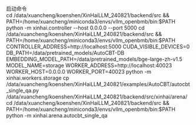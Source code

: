 启动命令\
cd /data/xuancheng/koenshen/XinHaiLLM_240821/backend/src && PATH=/home/xuancheng/miniconda3/envs/vllm_openbmb/bin:$PATH python -m xinhai.controller --host 0.0.0.0 --port 5000
cd /data/xuancheng/koenshen/XinHaiLLM_240821/backend/src && PATH=/home/xuancheng/miniconda3/envs/vllm_openbmb/bin:$PATH CONTROLLER_ADDRESS=http://localhost:5000 CUDA_VISIBLE_DEVICES=0 DB_PATH=/data/pretrained_models/AutoCBT-DB EMBEDDING_MODEL_PATH=/data/pretrained_models/bge-large-zh-v1.5 MODEL_NAME=storage WORKER_ADDRESS=http://localhost:40023 WORKER_HOST=0.0.0.0 WORKER_PORT=40023 python -m xinhai.workers.storage
cp /data/xuancheng/koenshen/XinHaiLLM_240821/examples/AutoCBT/autocbt_single_qa.py /data/xuancheng/koenshen/XinHaiLLM_240821/backend/src/xinhai/arena/
cd /data/xuancheng/koenshen/XinHaiLLM_240821/backend/src && PATH=/home/xuancheng/miniconda3/envs/vllm_openbmb/bin:$PATH python -m xinhai.arena.autocbt_single_qa